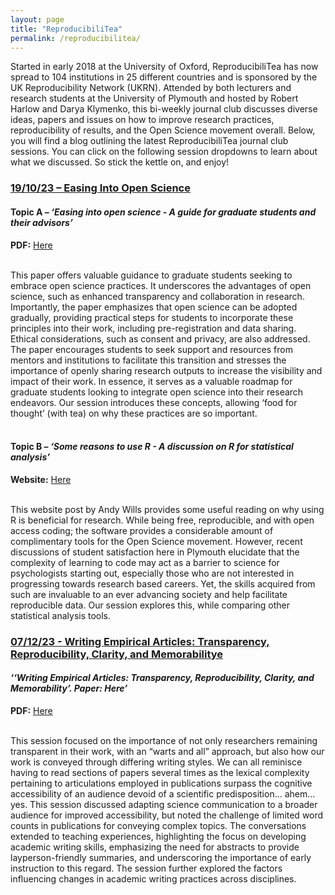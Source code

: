 ```yaml
---
layout: page
title: "ReproducibiliTea"
permalink: /reproducibilitea/
---
```


Started in early 2018 at the University of Oxford, ReproducibiliTea has now spread to 104 institutions in 25 different countries and is sponsored by the UK Reproducibility Network (UKRN). Attended by both lecturers and research students at the University of Plymouth and hosted by Robert Harlow and Darya Klymenko, this bi-weekly journal club discusses diverse ideas, papers and issues on how to improve research practices, reproducibility of results, and the Open Science movement overall.
Below, you will find a blog outlining the latest ReproducibiliTea journal club sessions. You can click on the following session dropdowns to learn about what we discussed. So stick the kettle on, and enjoy!

<p>
 <h3>
  <a data-toggle="collapse" href="#session1" role="button" aria-expanded="false" aria-controls="session1">
    19/10/23 – Easing Into Open Science
  </a>
</h3>
<div class="collapse" id="session1">
  <div class="card card-body">

  <h4>Topic A – <em>‘Easing into open science - A guide for graduate students and their advisors’</em></h4>
  <p>
  <strong>PDF:</strong> <a href="https://online.ucpress.edu/collabra/article/7/1/18684/115927/Easing-Into-Open-Science-A-Guide-for-Graduate" target="_blank" rel="noopener">Here</a>
  </p>
  <br>
  This paper offers valuable guidance to graduate students seeking to embrace open science practices. It underscores the advantages of open science, such as enhanced transparency and collaboration in research. Importantly, the paper emphasizes that open science can be adopted gradually, providing practical steps for students to incorporate these principles into their work, including pre-registration and data sharing. Ethical considerations, such as consent and privacy, are also addressed. The paper encourages students to seek support and resources from mentors and institutions to facilitate this transition and stresses the importance of openly sharing research outputs to increase the visibility and impact of their work. In essence, it serves as a valuable roadmap for graduate students looking to integrate open science into their research endeavors. Our session introduces these concepts, allowing ‘food for thought’ (with tea) on why these practices are so important.
<br><br>

  <h4>Topic B – <em>‘Some reasons to use R - A discussion on R for statistical analysis’</em></h4>
  <p>
  <strong>Website:</strong> <a href="https://www.andywills.info/rminr/why-r-student.html" target="_blank" rel="noopener">Here</a>
  </p>
  <br>
  This website post by Andy Wills provides some useful reading on why using R is beneficial for research. While being free, reproducible, and with open access coding; the software provides a considerable amount of complimentary tools for the Open Science movement. However, recent discussions of student satisfaction here in Plymouth elucidate that the complexity of learning to code may act as a barrier to science for psychologists starting out, especially those who are not interested in progressing towards research based careers. Yet, the skills acquired from such are invaluable to an ever advancing society and help facilitate reproducible data. Our session explores this, while comparing other statistical analysis tools.

</div>
</div>

<p>
 <h3>
  <a data-toggle="collapse" href="#session2" role="button" aria-expanded="false" aria-controls="session2">
    07/12/23 - Writing Empirical Articles: Transparency, Reproducibility, Clarity, and Memorabilitye
  </a>
</h3>
<div class="collapse" id="session1">
  <div class="card card-body">
  <h4><em>‘‘Writing Empirical Articles: Transparency, Reproducibility, Clarity, and Memorability’. Paper: Here’</em></h4>
  <p>
  <strong>PDF:</strong> <a href="https://journals.sagepub.com/doi/full/10.1177/2515245918754485" target="_blank" rel="noopener">Here</a>
  </p>
  <br>
  This session focused on the importance of not only researchers remaining transparent in their work, with an “warts and all” approach, but also how our work is conveyed through differing writing styles. We can all reminisce having to read sections of papers several times as the lexical complexity pertaining to articulations employed in publications surpass the cognitive accessibility of an audience devoid of a scientific predisposition… ahem… yes.
This session discussed adapting science communication to a broader audience for improved accessibility, but noted the challenge of limited word counts in publications for conveying complex topics. The conversations extended to teaching experiences, highlighting the focus on developing academic writing skills, emphasizing the need for abstracts to provide layperson-friendly summaries, and underscoring the importance of early instruction to this regard. The session further explored the factors influencing changes in academic writing practices across disciplines.

<br><br>

</div>
</div>
